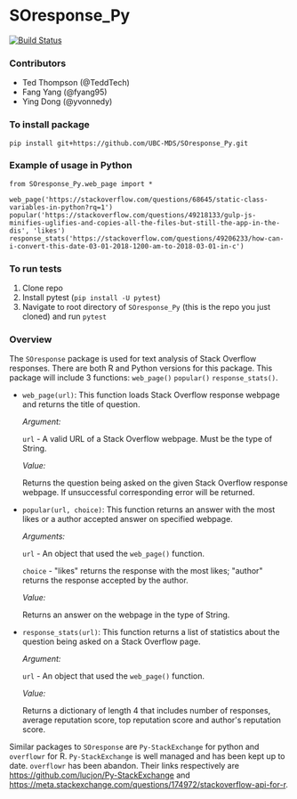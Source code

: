 # SOresponse_Py    
     
[![Build Status](https://travis-ci.org/yvonnedy/SOresponse_Py.svg?branch=master)](https://travis-ci.org/yvonnedy/SOresponse_Py)

### Contributors

* Ted Thompson (@TeddTech)
* Fang Yang (@fyang95)
* Ying Dong (@yvonnedy)      
     
### To install package
```
pip install git+https://github.com/UBC-MDS/SOresponse_Py.git
```

### Example of usage in Python
```
from SOresponse_Py.web_page import *

web_page('https://stackoverflow.com/questions/68645/static-class-variables-in-python?rq=1')
popular('https://stackoverflow.com/questions/49218133/gulp-js-minifies-uglifies-and-copies-all-the-files-but-still-the-app-in-the-dis', 'likes')
response_stats('https://stackoverflow.com/questions/49206233/how-can-i-convert-this-date-03-01-2018-1200-am-to-2018-03-01-in-c')
```

### To run tests   

1. Clone repo
2. Install pytest (`pip install -U pytest`)
3. Navigate to root directory of `SOresponse_Py` (this is the repo you just cloned) and run `pytest` 

### Overview

The `SOresponse` package is used for text analysis of Stack Overflow responses. There are both R and Python versions for this package. This package will include 3 functions: `web_page()` `popular()` `response_stats()`.

* `web_page(url)`: This function loads Stack Overflow response webpage and returns the title of question.

	*Argument:*

  `url` - A valid URL of a Stack Overflow webpage. Must be the type of String.

	*Value:*

  Returns the question being asked on the given Stack Overflow response webpage. If unsuccessful corresponding error will be returned.     
  
* `popular(url, choice)`: This function returns an answer with the most likes or a author accepted answer on specified webpage.

  *Arguments:*

    `url` - An object that used the `web_page()` function.

    `choice` - "likes" returns the response with the most likes; "author" returns the response accepted by the author.

  *Value:*

    Returns an answer on the webpage in the type of String.

* `response_stats(url)`: This function returns a list of statistics about the question being asked on a Stack Overflow page.

  *Argument:*

    `url` - An object that used the `web_page()` function.

  *Value:*

    Returns a dictionary of length 4 that includes number of responses, average reputation score, top reputation score and author's reputation score.

Similar packages to `SOresponse` are `Py-StackExchange` for python and `overflowr` for R. `Py-StackExchange` is well managed and has been kept up to date. `overflowr` has been abandon. Their links respectively are https://github.com/lucjon/Py-StackExchange and https://meta.stackexchange.com/questions/174972/stackoverflow-api-for-r.
